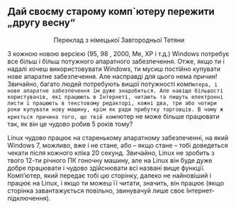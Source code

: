 ﻿



<h2>Дай своєму старому комп`ютеру пережити „другу весну“</h2>
<p align="center">Переклад з німецької Завгородньої Тетяни

З кожною новою версією (95, 98 , 2000, Me, XP і т.д.) Windows потребує все більш і більш потужного апаратного забезпечення. Отже, якщо ти і надалі хочеш використовувати Windows, ти мусиш постійно купувати нове апаратне забезпечення. Але насправді для цього нема причин! Звичайно, багато людей потребують вищої потужності комп`ютера, і  нове апаратне забезпечення їм дуже знадобиться. Але навіщо більшості користувачів, які працюють в Інтернеті, читають та пишуть електронні листи і працюють в текстовому редакторі, кожні два, три або чотири роки купувати нову машину, крім як ради прибутку торговців. В чому ж криється причина того, що твій комп`ютер не може більше працювати так,  як він це чудово робив 5 років тому?

Linux чудово працює на старенькому апаратному забезпеченні, на який Windows 7, можливо, вже і не стане, або – якщо стане – тобі доведеться чекати після кожного кліка 20 секунд. Звичайно, Linux не зробить з твого 12-ти річного ПК гоночну машину, але на Linux він буде дуже добре працювати і чудово здійснювати всі названі вище функції. Комп’ютер, який передає тобі цю сторінку, далеко не найновіший і працює на Linux, і якщо ти можеш її читати, значить, він працює (якщо сторінка завантажується повільно, звинувачуй лише своє Інтернет-підключення).




